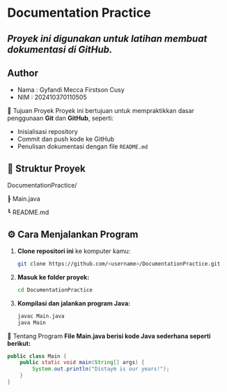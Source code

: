 # Documentation Practice
## _Proyek ini digunakan untuk latihan membuat dokumentasi di GitHub._
## Author
- Nama : Gyfandi Mecca Firstson Cusy
- NIM : 202410370110505

🎯 Tujuan Proyek
Proyek ini bertujuan untuk mempraktikkan dasar penggunaan **Git** dan **GitHub**, seperti:
- Inisialisasi repository
- Commit dan push kode ke GitHub
- Penulisan dokumentasi dengan file `README.md`

## 🧩 Struktur Proyek
DocumentationPractice/

┠ Main.java

┖ README.md

## ⚙️ Cara Menjalankan Program
1. **Clone repositori ini** ke komputer kamu:
   ```bash
   git clone https://github.com/<username>/DocumentationPractice.git

2. **Masuk ke folder proyek:**
    ```bash 
    cd DocumentationPractice

3. **Kompilasi dan jalankan program Java:**
    ```bash
    javac Main.java
    java Main

📝 Tentang Program
**File Main.java berisi kode Java sederhana seperti berikut:**
```java
public class Main {
    public static void main(String[] args) {
        System.out.println("Distaym is our years!");
    }
}
